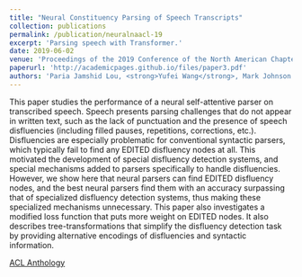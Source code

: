 ```yaml
---
title: "Neural Constituency Parsing of Speech Transcripts"
collection: publications
permalink: /publication/neuralnaacl-19
excerpt: 'Parsing speech with Transformer.'
date: 2019-06-02
venue: 'Proceedings of the 2019 Conference of the North American Chapter of the Association for Computational Linguistics: Human Language Technologies, Volume 1 (Long and Short Papers)'
paperurl: 'http://academicpages.github.io/files/paper3.pdf'
authors: 'Paria Jamshid Lou, <strong>Yufei Wang</strong>, Mark Johnson'
---
```

This paper studies the performance of a neural self-attentive parser on transcribed speech. Speech presents parsing challenges that do not appear in written text, such as the lack of punctuation and the presence of speech disfluencies (including filled pauses, repetitions, corrections, etc.). Disfluencies are especially problematic for conventional syntactic parsers, which typically fail to find any EDITED disfluency nodes at all. This motivated the development of special disfluency detection systems, and special mechanisms added to parsers specifically to handle disfluencies. However, we show here that neural parsers can find EDITED disfluency nodes, and the best neural parsers find them with an accuracy surpassing that of specialized disfluency detection systems, thus making these specialized mechanisms unnecessary. This paper also investigates a modified loss function that puts more weight on EDITED nodes. It also describes tree-transformations that simplify the disfluency detection task by providing alternative encodings of disfluencies and syntactic information.

[ACL Anthology](https://www.aclweb.org/anthology/N19-1282/)
